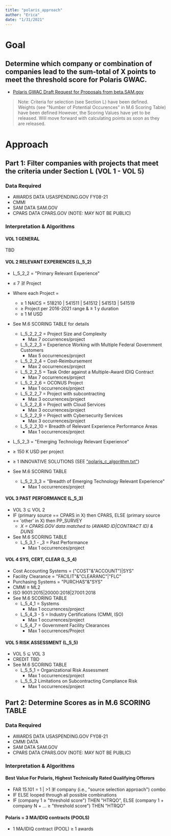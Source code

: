 ```yaml
---
title: "polaris_approach"
author: "Erica"
date: "1/31/2021"
---
```

# Goal
## Determine which company or combination of companies lead to the sum-total of X points to meet the threshold score for Polaris GWAC. 
- [Polaris GWAC Draft Request for Proposals from beta.SAM.gov](https://beta.sam.gov/opp/257509b8cfe14d48beb4f71033995e0b/view?keywords=polaris&sort=-relevance&index=opp&is_active=true&page=1)

> Note: Criteria for selection (see Section L) have been defined. Weights (see "Number of Potential Occurences" in M.6 Scoring Table) have been defined However, the Scoring Values have yet to be released. Will move forward with calculating points as soon as they are released. 

# Approach

## Part 1: Filter companies with projects that meet the criteria under Section L (VOL 1 - VOL 5)

### Data Required
- AWARDS DATA USASPENDING.GOV FY08-21
- CMMI
- SAM DATA SAM.GOV
- CPARS DATA CPARS.GOV (NOTE: MAY NOT BE PUBLIC)
	
### Interpretation & Algorithms

#### VOL 1 GENERAL
TBD

#### VOL 2 RELEVANT EXPERIENCES (L_5_2)
- L_5_2_2 = "Primary Relevant Experience" 
-  ≤ 7 ∃! Project 
- Where each Project =
  - ≥ 1 NAICS = 518210 | 541511 | 541512 | 541513 | 541519
  - ≥ Project per 2016-2021 range & ≥ 1 y duration
  - ≥ 1 M USD
- See M.6 SCORING TABLE for details
  - L_5_2_2_2 = Project Size and Complexity
    - Max 7 occurrences/project
  - L_5_2_2_3 = Experience Working with Multiple Federal Government Customers
    - Max 5 occurrences/project
  - L_5_2_2_4 = Cost-Reimbursement
    - Max 2 occurrences/project
  - L_5_2_2_5 = Task Order against a Multiple-Award IDIQ Contract
    - Max 7 occurrences/project
  - L_5_2_2_6 = OCONUS Project
    - Max 1 occurrences/project
  - L_5_2_2_7 = Project with subcontracting
    - Max 3 occurrences/project
  - L_5_2_2_8 = Project with Cloud Services
    - Max 3 occurrences/project
  - L_5_2_2_9 = Project with Cybersecurity Services
    - Max 3 occurrences/project
  - L_5_2_2_10 = Breadth of Relevant Experience Performance Areas
    - Max 1 occurrences/project


- L_5_2_3 = "Emerging Technology Relevant Experience"
- ≥ 150 K USD per project
- ≥ 1 INNOVATIVE SOLUTIONS (SEE ["polaris_c_algorithm.txt"](https://github.com/ericaosta/alagant/blob/main/polaris_c_algorithm.txt))
- See M.6 SCORING TABLE
  - L_5_2_3_3 = "Breadth of Emerging Technology Relevant Experience"
    - Max 1 occurrences/project

#### VOL 3 PAST PERFORMANCE (L_5_3)
- VOL 3 ⊆ VOL 2
- IF (primary source == CPARS in X) then CPARS, ELSE (primary source == 'other' in X) then PP_SURVEY
  - *X = CPARS.GOV data matched to (AWARD ID|CONTRACT ID) & DUNS*
- See M.6 SCORING TABLE
  - L_5_3_1 - _3 = Past Performance
    - Max 1 occurrences/project

#### VOL 4 SYS, CERT, CLEAR (L_5_4)
- Cost Accounting Systems = ("COST"&"ACCOUNT")|SYS"
- Facility Clearance = "FACILIT"&"CLEARANC"|"FLC"
- Purchasing Systems = "PURCHAS"&"SYS"
- CMMI ≥ ML2
- ISO 9001:2015|20000:2018|27001:2018
- See M.6 SCORING TABLE
  - L_5_4_1 = Systems
    - Max 1 occurrences/project
  - L_5_4_3 - 5 = Industry Certifications (CMMI, ISO)
    - Max 1 occurrences/project
  - L_5_4_7 = Government Facility Clearances
    - Max 1 occurrences/Project
    
#### VOL 5 RISK ASSESSMENT (L_5_5)
- VOL 5 ⊆ VOL 3
- CREDIT TBD
- See M.6 SCORING TABLE
  - L_5_5_1 = Organizational Risk Assessment 
    - Max 1 occurrences/project
  - L_5_5_2 Limitations on Subcontracting Compliance Risk
    - Max 1 occurrences/project
	
## Part 2: Determine Scores as in M.6 SCORING TABLE

### Data Required
- AWARDS DATA USASPENDING.GOV FY08-21
- CMMI DΑΤΑ
- SAM DATA SAM.GOV
- CPARS DATA CPARS.GOV (NOTE: MAY NOT BE PUBLIC)
	
### Interpretation & Algorithms

#### Best Value	For Polaris, Highest Technically Rated Qualifying Offerors
- FAR 15.101 = 1 | >1 ∃! company (i.e., "source selection approach") combo 
- IF ELSE looped through all possible combinations 
- IF (company 1 ≥ "threshold score") THEN "HTRQO", ELSE (company 1 + company N + ... ≥ "threshold score") THEN "HTRQO"
				
#### Polaris	= 3 MA/IDIQ contracts (POOLS) 
- 1 MA/IDIQ contract (POOL) ≥ 1 awards

